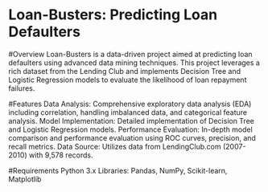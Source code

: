 # Loan-Busters: Predicting Loan Defaulters
#Overview
Loan-Busters is a data-driven project aimed at predicting loan defaulters using advanced data mining techniques. This project leverages a rich dataset from the Lending Club and implements Decision Tree and Logistic Regression models to evaluate the likelihood of loan repayment failures.

#Features
Data Analysis: Comprehensive exploratory data analysis (EDA) including correlation, handling imbalanced data, and categorical feature analysis.
Model Implementation: Detailed implementation of Decision Tree and Logistic Regression models.
Performance Evaluation: In-depth model comparison and performance evaluation using ROC curves, precision, and recall metrics.
Data Source: Utilizes data from LendingClub.com (2007-2010) with 9,578 records.

#Requirements
Python 3.x
Libraries: Pandas, NumPy, Scikit-learn, Matplotlib
